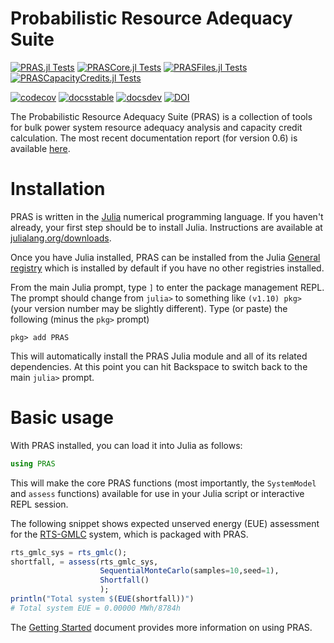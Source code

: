 # Probabilistic Resource Adequacy Suite

[![PRAS.jl Tests](https://github.com/NREL/PRAS/actions/workflows/PRAS.jl.yml/badge.svg?branch=main)](https://github.com/NREL/PRAS/actions/workflows/PRAS.jl.yml)
[![PRASCore.jl Tests](https://github.com/NREL/PRAS/actions/workflows/PRASCore.jl.yml/badge.svg?branch=main)](https://github.com/NREL/PRAS/actions/workflows/PRASCore.jl.yml)
[![PRASFiles.jl Tests](https://github.com/NREL/PRAS/actions/workflows/PRASFiles.jl.yml/badge.svg?branch=main)](https://github.com/NREL/PRAS/actions/workflows/PRASFiles.jl.yml)
[![PRASCapacityCredits.jl Tests](https://github.com/NREL/PRAS/actions/workflows/PRASCapacityCredits.jl.yml/badge.svg?branch=main)](https://github.com/NREL/PRAS/actions/workflows/PRASCapacityCredits.jl.yml)

[![codecov](https://codecov.io/gh/NREL/PRAS/branch/main/graph/badge.svg?token=WiP3quRaIA)](https://codecov.io/gh/NREL/PRAS)
[![docsstable](https://img.shields.io/badge/docs-stable-blue.svg)](https://nrel.github.io/PRAS/stable)
[![docsdev](https://img.shields.io/badge/docs-dev-blue.svg)](https://nrel.github.io/PRAS/dev)
[![DOI](https://img.shields.io/badge/DOI-10.11578/dc.20190814.1-blue.svg)](https://www.osti.gov/biblio/1557438)

The Probabilistic Resource Adequacy Suite (PRAS) is a collection of tools for
bulk power system resource adequacy analysis and capacity credit calculation.
The most recent documentation report (for version 0.6) is available
[here](https://www.nrel.gov/docs/fy21osti/79698.pdf).

# Installation

PRAS is written in the [Julia](https://julialang.org/) numerical programming
language. If you haven't already, your first step should be to install Julia.
Instructions are available at
[julialang.org/downloads](https://julialang.org/downloads/).

Once you have Julia installed, PRAS can be installed from the Julia [General registry](https://pkgdocs.julialang.org/v1/registries/) which is installed by default if you have no other registries installed.

From the main Julia prompt, type `]` to enter the package management REPL.
The prompt should change from `julia>` to something like `(v1.10) pkg>`
(your version number may be slightly different).
Type (or paste) the following (minus the `pkg>` prompt) 
```
pkg> add PRAS
```

This will automatically install the PRAS Julia module and all of its
related dependencies. At this point you can hit Backspace to switch back to the
main `julia>` prompt.

# Basic usage

With PRAS installed, you can load it into Julia as follows:

```Julia
using PRAS
```

This will make the core PRAS functions (most importantly, the `SystemModel`
and `assess` functions) available for use in your Julia script or
interactive REPL session.

The following snippet shows expected unserved energy (EUE) assessment for the [RTS-GMLC](https://github.com/GridMod/RTS-GMLC) system, which is packaged with PRAS. 

```Julia
rts_gmlc_sys = rts_gmlc();
shortfall, = assess(rts_gmlc_sys,
                    SequentialMonteCarlo(samples=10,seed=1),
                    Shortfall()
                    );
println("Total system $(EUE(shortfall))")
# Total system EUE = 0.00000 MWh/8784h
```

The [Getting Started](docs/getting-started.md) document provides more information
on using PRAS.
